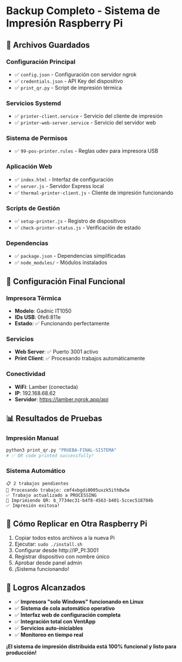 # Backup Completo - Sistema de Impresión Raspberry Pi

## 📁 **Archivos Guardados**

### **Configuración Principal**
- ✅ `config.json` - Configuración con servidor ngrok
- ✅ `credentials.json` - API Key del dispositivo
- ✅ `print_qr.py` - Script de impresión térmica

### **Servicios Systemd**
- ✅ `printer-client.service` - Servicio del cliente de impresión
- ✅ `printer-web-server.service` - Servicio del servidor web

### **Sistema de Permisos**
- ✅ `99-pos-printer.rules` - Reglas udev para impresora USB

### **Aplicación Web**
- ✅ `index.html` - Interfaz de configuración
- ✅ `server.js` - Servidor Express local
- ✅ `thermal-printer-client.js` - Cliente de impresión funcionando

### **Scripts de Gestión**
- ✅ `setup-printer.js` - Registro de dispositivos
- ✅ `check-printer-status.js` - Verificación de estado

### **Dependencias**
- ✅ `package.json` - Dependencias simplificadas
- ✅ `node_modules/` - Módulos instalados

## 🔧 **Configuración Final Funcional**

### **Impresora Térmica**
- **Modelo**: Gadnic IT1050
- **IDs USB**: 0fe6:811e
- **Estado**: ✅ Funcionando perfectamente

### **Servicios**
- **Web Server**: ✅ Puerto 3001 activo
- **Print Client**: ✅ Procesando trabajos automáticamente

### **Conectividad**
- **WiFi**: Lamber (conectada)
- **IP**: 192.168.68.62
- **Servidor**: https://lamber.ngrok.app/api

## 📊 **Resultados de Pruebas**

### **Impresión Manual**
```bash
python3 print_qr.py "PRUEBA-FINAL-SISTEMA"
# ✅ QR code printed successfully!
```

### **Sistema Automático**
```
📋 2 trabajos pendientes
📄 Procesando trabajo: cmf4xbgdi0005uxzk5ith8w5e
✅ Trabajo actualizado a PROCESSING
🔄 Imprimiendo QR: b_7734ec31-b4f8-4563-b401-5ccec518704b
✅ Impresión exitosa!
```

## 🚀 **Cómo Replicar en Otra Raspberry Pi**

1. Copiar todos estos archivos a la nueva Pi
2. Ejecutar: `sudo ./install.sh`
3. Configurar desde http://IP_PI:3001
4. Registrar dispositivo con nombre único
5. Aprobar desde panel admin
6. ¡Sistema funcionando!

## 🎉 **Logros Alcanzados**

- ✅ **Impresora "solo Windows" funcionando en Linux**
- ✅ **Sistema de cola automático operativo**
- ✅ **Interfaz web de configuración completa**
- ✅ **Integración total con VentApp**
- ✅ **Servicios auto-iniciables**
- ✅ **Monitoreo en tiempo real**

**¡El sistema de impresión distribuida está 100% funcional y listo para producción!**
